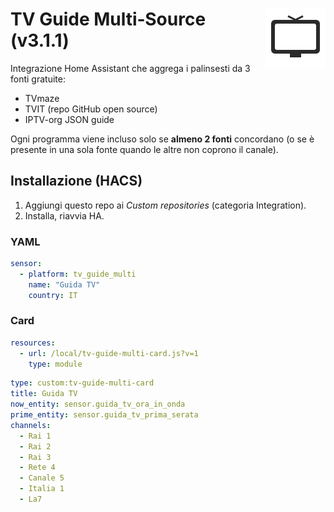 # <img src="icon.svg" width="96" alt="icon" align="right">

# TV Guide Multi‑Source (v3.1.1)

Integrazione Home Assistant che aggrega i palinsesti da 3 fonti gratuite:
* TVmaze
* TVIT (repo GitHub open source)
* IPTV-org JSON guide

Ogni programma viene incluso solo se **almeno 2 fonti** concordano
(o se è presente in una sola fonte quando le altre non coprono il canale).

## Installazione (HACS)
1. Aggiungi questo repo ai *Custom repositories* (categoria Integration).
2. Installa, riavvia HA.

### YAML
```yaml
sensor:
  - platform: tv_guide_multi
    name: "Guida TV"
    country: IT
```

### Card
```yaml
resources:
  - url: /local/tv-guide-multi-card.js?v=1
    type: module
```

```yaml
type: custom:tv-guide-multi-card
title: Guida TV
now_entity: sensor.guida_tv_ora_in_onda
prime_entity: sensor.guida_tv_prima_serata
channels:
  - Rai 1
  - Rai 2
  - Rai 3
  - Rete 4
  - Canale 5
  - Italia 1
  - La7
```
